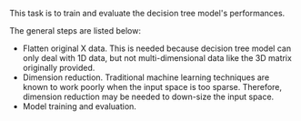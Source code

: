 This task is to train and evaluate the decision tree model's performances.

The general steps are listed below:
- Flatten original X data. This is needed because decision tree model can only deal with 1D data, but not multi-dimensional data like the 3D matrix originally provided.
- Dimension reduction. Traditional machine learning techniques are known to work poorly when the input space is too sparse. Therefore, dimension reduction may be needed to down-size the input space.
- Model training and evaluation.